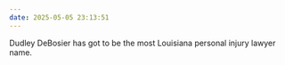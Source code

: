 ```yaml
---
date: 2025-05-05 23:13:51 
---
```


Dudley DeBosier has got to be the most Louisiana personal injury lawyer name.
